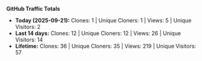
**GitHub Traffic Totals**

- **Today (2025-09-21):** Clones: 1 | Unique Cloners: 1 | Views: 5 | Unique Visitors: 2
- **Last 14 days:** Clones: 12 | Unique Cloners: 12 | Views: 26 | Unique Visitors: 14
- **Lifetime:** Clones: 36 | Unique Cloners: 35 | Views: 219 | Unique Visitors: 57
